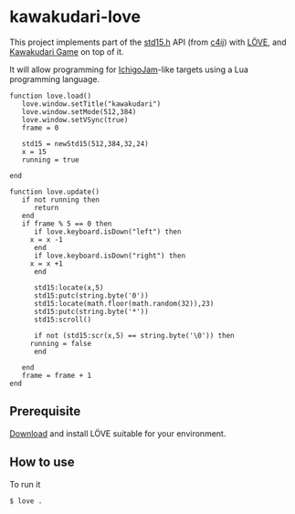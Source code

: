 # kawakudari-love

This project implements part of the [std15.h](https://github.com/IchigoJam/c4ij/blob/master/src/std15.h) API (from [c4ij](https://github.com/IchigoJam/c4ij)) with [LÖVE](https://love2d.org/), and [Kawakudari Game](https://ichigojam.github.io/print/en/KAWAKUDARI.html) on top of it.

It will allow programming for [IchigoJam](https://ichigojam.net/index-en.html)-like targets using a Lua programming language.
```
function love.load()
   love.window.setTitle("kawakudari")
   love.window.setMode(512,384)
   love.window.setVSync(true)
   frame = 0
   
   std15 = newStd15(512,384,32,24)
   x = 15
   running = true
   
end

function love.update()
   if not running then
      return
   end
   if frame % 5 == 0 then
      if love.keyboard.isDown("left") then
	 x = x -1
      end
      if love.keyboard.isDown("right") then
	 x = x +1
      end
      
      std15:locate(x,5)
      std15:putc(string.byte('0'))
      std15:locate(math.floor(math.random(32)),23)
      std15:putc(string.byte('*'))
      std15:scroll()

      if not (std15:scr(x,5) == string.byte('\0')) then
	 running = false
      end
      
   end
   frame = frame + 1
end
```

## Prerequisite

[Download](https://love2d.org) and install LÖVE suitable for your environment.

## How to use

To run it
```
$ love .
```

